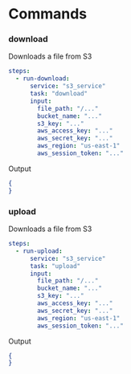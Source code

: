 # Commands

### download
Downloads a file from S3
```yaml
steps:
  - run-download:
      service: "s3_service"
      task: "download"
      input:
        file_path: "/..."
        bucket_name: "..."
        s3_key: "..."
        aws_access_key: "..."
        aws_secret_key: "..."
        aws_region: "us-east-1"
        aws_session_token: "..."
```

Output
```json
{
}
```


### upload
Downloads a file from S3
```yaml
steps:
  - run-upload:
      service: "s3_service"
      task: "upload"
      input:
        file_path: "/..."
        bucket_name: "..."
        s3_key: "..."
        aws_access_key: "..."
        aws_secret_key: "..."
        aws_region: "us-east-1"
        aws_session_token: "..."
```

Output
```json
{
}
```